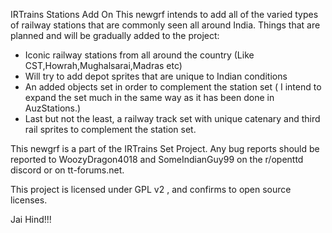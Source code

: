 IRTrains Stations Add On
This newgrf intends to add all of the varied types of railway stations that are commonly seen all around India.
Things that are planned and will be gradually added to the project:
*  Iconic railway stations from all around the country (Like CST,Howrah,Mughalsarai,Madras etc)
*  Will try to add depot sprites that are unique to Indian conditions
*  An added objects set in order to complement the station set ( I intend to expand the set much in the same way as it has been done in AuzStations.)
*  Last but not the least, a railway track set with unique catenary and third rail sprites to complement the station set.

This newgrf  is a part of the IRTrains Set Project.
Any bug reports should be reported to WoozyDragon4018 and SomeIndianGuy99 on the r/openttd discord or on tt-forums.net.


This project is licensed under GPL v2 , and confirms to open source licenses.

Jai Hind!!!

